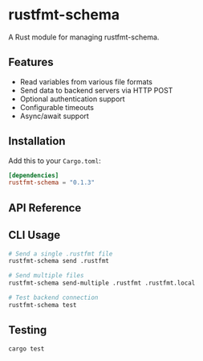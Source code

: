 # rustfmt-schema

A Rust module for managing rustfmt-schema.

## Features

- Read variables from various file formats 
- Send data to backend servers via HTTP POST
- Optional authentication support
- Configurable timeouts
- Async/await support

## Installation

Add this to your `Cargo.toml`:

```toml
[dependencies]
rustfmt-schema = "0.1.3"
```

## API Reference

## CLI Usage

```bash
# Send a single .rustfmt file
rustfmt-schema send .rustfmt

# Send multiple files
rustfmt-schema send-multiple .rustfmt .rustfmt.local

# Test backend connection
rustfmt-schema test
```

## Testing

```bash
cargo test
```
